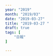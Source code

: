 ```yaml
---
year: "2019"
month: "2019/03"
date: "2019-03-27"
title: "2019-03-27 "
draft: true
tags: [
    "日報"
]

---
```


